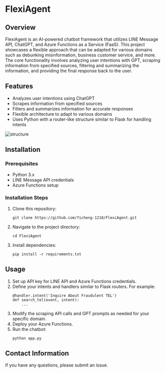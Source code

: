 # FlexiAgent

## Overview
FlexiAgent is an AI-powered chatbot framework that utilizes LINE Message API, ChatGPT, and Azure Functions as a Service (FaaS). This project showcases a flexible approach that can be adapted for various domains such as debunking misinformation, business customer service, and more. The core functionality involves analyzing user intentions with GPT, scraping information from specified sources, filtering and summarizing the information, and providing the final response back to the user.

## Features
- Analyzes user intentions using ChatGPT
- Scrapes information from specified sources
- Filters and summarizes information for accurate responses
- Flexible architecture to adapt to various domains
- Uses Python with a router-like structure similar to Flask for handling intents

![structure](https://github.com/Yicheng-1218/FlexiAgent/assets/72242651/29dbbf5d-51fa-4b1b-b1c6-c162bfe7806e)

## Installation
### Prerequisites
- Python 3.x
- LINE Message API credentials
- Azure Functions setup

### Installation Steps
1. Clone this repository:
   ```
   git clone https://github.com/Yicheng-1218/FlexiAgent.git
   ```
2. Navigate to the project directory:
   ```
   cd FlexiAgent
   ```
3. Install dependencies:
   ```
   pip install -r requirements.txt
   ```

## Usage
1. Set up API key for LINE API and Azure Functions credentials.
2. Define your intents and handlers similar to Flask routers. For example:
   ```
   @handler.intent('Inquire About Fraudulent TEL')
   def search_tel(event, intent):
       ...
   ```
3. Modify the scraping API calls and GPT prompts as needed for your specific domain.
4. Deploy your Azure Functions.
5. Run the chatbot:
   ```
   python app.py
   ```

## Contact Information
If you have any questions, please submit an issue.
